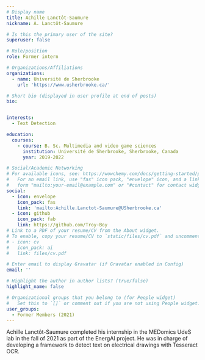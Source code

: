 ```yaml
---
# Display name
title: Achille Lanctôt-Saumure
nickname: A. Lanctôt-Saumure

# Is this the primary user of the site?
superuser: false

# Role/position
role: Former intern

# Organizations/Affiliations
organizations:
  - name: Université de Sherbrooke
    url: 'https://www.usherbrooke.ca/'

# Short bio (displayed in user profile at end of posts)
bio: 


interests:
  - Text Detection

education:
  courses:
    - course: B. Sc. Multimedia and video game sciences
      institution: Université de Sherbrooke, Sherbrooke, Canada
      year: 2019-2022

# Social/Academic Networking
# For available icons, see: https://wowchemy.com/docs/getting-started/page-builder/#icons
#   For an email link, use "fas" icon pack, "envelope" icon, and a link in the
#   form "mailto:your-email@example.com" or "#contact" for contact widget.
social:
  - icon: envelope
    icon_pack: fas
    link: 'mailto:Achille.Lanctot-Saumure@USherbrooke.ca'
  - icon: github
    icon_pack: fab
    link: https://github.com/Troy-Boy
# Link to a PDF of your resume/CV from the About widget.
# To enable, copy your resume/CV to `static/files/cv.pdf` and uncomment the lines below.
# - icon: cv
#   icon_pack: ai
#   link: files/cv.pdf

# Enter email to display Gravatar (if Gravatar enabled in Config)
email: ''

# Highlight the author in author lists? (true/false)
highlight_name: false

# Organizational groups that you belong to (for People widget)
#   Set this to `[]` or comment out if you are not using People widget.
user_groups:
  - Former Members (2021)
---
```


Achille Lanctôt-Saumure completed his internship in the MEDomics UdeS lab in the fall of 2021 as part of the EnergAI 
project. He was in charge of developing a framework to detect text on electrical drawings with Tesseract OCR.
